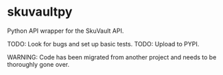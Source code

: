 # skuvaultpy

Python API wrapper for the SkuVault API.

TODO: Look for bugs and set up basic tests.
TODO: Upload to PYPI.

WARNING: Code has been migrated from another project and needs to be thoroughly gone over.
